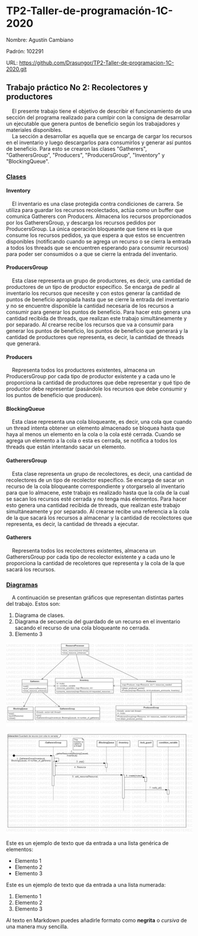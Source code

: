 # TP2-Taller-de-programación-1C-2020

Nombre: Agustín Cambiano

Padrón: 102291

URL: https://github.com/Drasungor/TP2-Taller-de-programacion-1C-2020.git


## Trabajo práctico No 2: Recolectores y productores

&nbsp;&nbsp;&nbsp;&nbsp;El presente trabajo tiene el objetivo de describir el
funcionamiento de una sección del programa realizado para cumlpir con la
consigna de desarrollar un ejecutable que
genera puntos de beneficio según los trabajadores y materiales disponibles.  
&nbsp;&nbsp;&nbsp;&nbsp;La sección a desarrollar es aquella que se encarga de
cargar los recursos en el inventario y luego descargarlos para consumirlos y
generar así puntos de beneficio. Para esto se crearon las clases "Gatherers",
"GatherersGroup", "Producers", "ProducersGroup", "Inventory" y "BlockingQueue".

### <ins>Clases</ins>

#### Inventory
&nbsp;&nbsp;&nbsp;&nbsp;El inventario es una clase protegida contra condiciones
de carrera. Se utiliza para guardar los recursos recolectados, actúa como
un buffer que comunica Gatherers con Producers. Almacena los recursos
proporcionados por los GatherersGroup, y descarga los recursos pedidos por
ProducersGroup. La única operación bloqueante que tiene es la que consume los
recursos pedidos, ya que espera a que estos se encuentren disponibles
(notificando cuando se agrega un recurso o se cierra la entrada a todos los
threads que se encuentren esperando para consumir recursos) para poder ser
consumidos o a que se cierre la entrada del inventario.

#### ProducersGroup
&nbsp;&nbsp;&nbsp;&nbsp;Esta clase representa un grupo de productores, es
decir, una cantidad de productores de un tipo de productor específico. Se
encarga de pedir al inventario los recursos que necesite y con estos generar
la cantidad de puntos de beneficio apropiada hasta que se cierre la entrada
del inventario y no se encuentre disponible la cantidad necesaria de los
recursos a consumir para generar los puntos de beneficio. Para hacer esto
genera una cantidad recibida de threads, que realizan este trabajo
simultáneamente y por separado. Al crearse recibe los recursos que va a
consumir para generar los puntos de beneficio, los puntos de beneficio que
generará y la cantidad de productores que representa, es decir, la cantidad
de threads que generará.

#### Producers
&nbsp;&nbsp;&nbsp;&nbsp;Representa todos los productores existentes, almacena
un ProducersGroup por cada tipo de productor existente y a cada uno le
proporciona la cantidad de productores que debe representar y qué tipo de
productor debe representar (pasándole los recursos que debe consumir y los
puntos de beneficio que producen).

#### BlockingQueue
&nbsp;&nbsp;&nbsp;&nbsp;Esta clase representa una cola bloqueante, es decir,
una cola que cuando un thread intenta obtener un elemento almacenado se
bloquea hasta que haya al menos un elemento en la cola o la cola esté cerrada.
Cuando se agrega un elemento a la cola o esta es cerrada, se notifica a todos
los threads que están intentando sacar un elemento.

#### GatherersGroup
&nbsp;&nbsp;&nbsp;&nbsp;Esta clase representa un grupo de recolectores, es
decir, una cantidad de recolectores de un tipo de recolector específico. Se
encarga de sacar un recurso de la cola bloqueante correspondiente y
otorgarselo al inventario para que lo almacene, este trabajo es realizado
hasta que la cola de la cual se sacan los recursos esté cerrada y no tenga
más elementos. Para hacer esto genera una cantidad recibida de threads, que
realizan este trabajo simultáneamente y por separado. Al crearse recibe una
referencia a la cola de la que sacará los recursos a almacenar y la cantidad
de recolectores que representa, es decir, la cantidad de threads a ejecutar.

#### Gatherers
&nbsp;&nbsp;&nbsp;&nbsp;Representa todos los recolectores existentes, almacena
un GatherersGroup por cada tipo de recolector existente y a cada uno le
proporciona la cantidad de recoletores que representa y la cola de la que
sacará los recursos.

### <ins>Diagramas</ins>

&nbsp;&nbsp;&nbsp;&nbsp;A continuación se presentan gráficos que representan
distintas partes del trabajo. Estos son:

1. Diagrama de clases.
2. Diagrama de secuencia del guardado de un recurso en el inventario sacando el
   recurso de una cola bloqueante no cerrada.
3. Elemento 3


![Diagrama_de_clases](/imgs/Diagrama_de_clases.png)

![Diagrama_de_secuencia_guardado_de_recurso](/imgs/Guardado_de_recurso.png)


Este es un ejemplo de texto que da entrada a una lista genérica de elementos:

- Elemento 1
- Elemento 2
- Elemento 3

Este es un ejemplo de texto que da entrada a una lista numerada:

1. Elemento 1
2. Elemento 2
3. Elemento 3

Al texto en Markdown puedes añadirle formato como **negrita** o *cursiva* de una manera muy sencilla.
